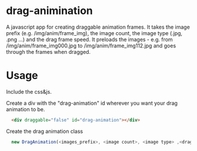 # drag-animination
A javascript app for creating draggable animation frames.
It takes the image prefix (e.g. /img/anim/frame_img), the image count, the image type (.jpg, .png ...) and the drag frame speed.
It preloads the images - e.g. from /img/anim/frame_img000.jpg to /img/anim/frame_img112.jpg and goes through the frames when dragged. 

# Usage
Include the css&js.

Create a div with the "drag-animation" id wherever you want your drag animation to be.
```html
  <div draggable="false" id="drag-animation"></div>
```
Create the drag animation class
```js
  new DragAnimation(<images_prefix>, <image count>, <image type> ,<drag frame speed>);
```



